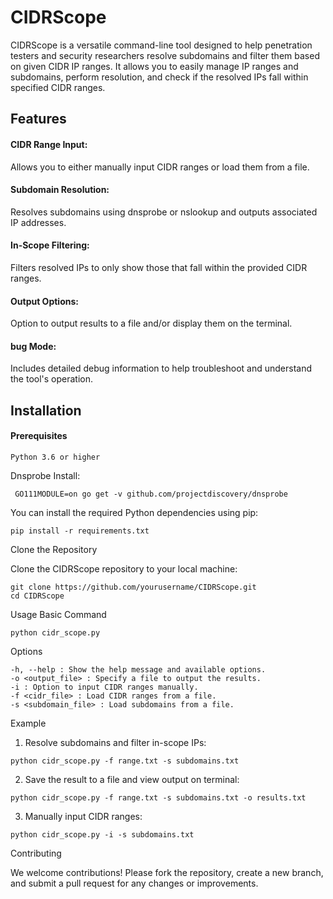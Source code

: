<h1>CIDRScope</h1>

CIDRScope is a versatile command-line tool designed to help penetration testers and security researchers resolve subdomains and filter them based on given CIDR IP ranges. It allows you to easily manage IP ranges and subdomains, perform resolution, and check if the resolved IPs fall within specified CIDR ranges.


<h2>Features</h2>

  <h4>CIDR Range Input:</h4> Allows you to either manually input CIDR ranges or load them from a file.
  <h4>Subdomain Resolution:</h4> Resolves subdomains using dnsprobe or nslookup and outputs associated IP addresses.
  <h4>In-Scope Filtering:</h4> Filters resolved IPs to only show those that fall within the provided CIDR ranges.
  <h4>Output Options:</h4> Option to output results to a file and/or display them on the terminal.
  <h4>bug Mode:</h4> Includes detailed debug information to help troubleshoot and understand the tool's operation.
  

<h2>Installation</h2>
<h4>Prerequisites</h4>

    Python 3.6 or higher
    
Dnsprobe Install:
```
 GO111MODULE=on go get -v github.com/projectdiscovery/dnsprobe
```
You can install the required Python dependencies using pip:
```
pip install -r requirements.txt
```
Clone the Repository

Clone the CIDRScope repository to your local machine:
```
git clone https://github.com/yourusername/CIDRScope.git
cd CIDRScope
```
Usage
Basic Command

```
python cidr_scope.py
```
Options

    -h, --help : Show the help message and available options.
    -o <output_file> : Specify a file to output the results.
    -i : Option to input CIDR ranges manually.
    -f <cidr_file> : Load CIDR ranges from a file.
    -s <subdomain_file> : Load subdomains from a file.

Example

  1. Resolve subdomains and filter in-scope IPs:
```
python cidr_scope.py -f range.txt -s subdomains.txt
```
 2. Save the result to a file and view output on terminal:
```
python cidr_scope.py -f range.txt -s subdomains.txt -o results.txt
```
 3. Manually input CIDR ranges:
```
python cidr_scope.py -i -s subdomains.txt
```
Contributing

We welcome contributions! Please fork the repository, create a new branch, and submit a pull request for any changes or improvements.
